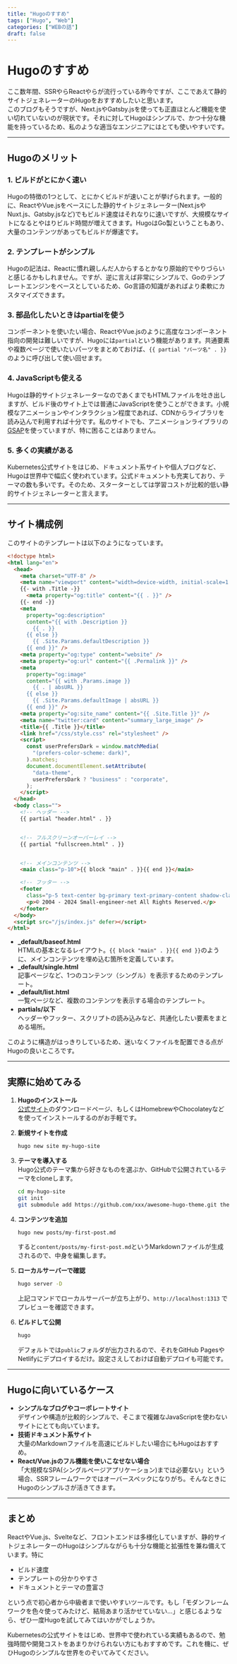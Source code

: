 ```yaml
---
title: "Hugoのすすめ"
tags: ["Hugo", "Web"]
categories: ["WEBの話"]
draft: false
---
```


# Hugoのすすめ

ここ数年間、SSRやらReactやらが流行っている昨今ですが、ここであえて静的サイトジェネレーターのHugoをおすすめしたいと思います。  
このブログもそうですが、Next.jsやGatsby.jsを使っても正直ほとんど機能を使い切れていないのが現状です。それに対してHugoはシンプルで、かつ十分な機能を持っているため、私のような適当なエンジニアにはとても使いやすいです。

---

## Hugoのメリット

### 1. ビルドがとにかく速い
Hugoの特徴の1つとして、とにかくビルドが速いことが挙げられます。一般的に、ReactやVue.jsをベースにした静的サイトジェネレーター(Next.jsやNuxt.js、Gatsby.jsなど)でもビルド速度はそれなりに速いですが、大規模なサイトになるとやはりビルド時間が増えてきます。HugoはGo製ということもあり、大量のコンテンツがあってもビルドが爆速です。  

### 2. テンプレートがシンプル
Hugoの記法は、Reactに慣れ親しんだ人からするとかなり原始的でやりづらいと感じるかもしれません。ですが、逆に言えば非常にシンプルで、Goのテンプレートエンジンをベースとしているため、Go言語の知識があればより柔軟にカスタマイズできます。  

### 3. 部品化したいときはpartialを使う
コンポーネントを使いたい場合、ReactやVue.jsのように高度なコンポーネント指向の開発は難しいですが、Hugoには`partial`という機能があります。共通要素や複数ページで使いたいパーツをまとめておけば、`{{ partial "パーツ名" . }}`のように呼び出して使い回せます。

### 4. JavaScriptも使える
Hugoは静的サイトジェネレーターなのであくまでもHTMLファイルを吐き出しますが、ビルド後のサイト上では普通にJavaScriptを使うことができます。小規模なアニメーションやインタラクション程度であれば、CDNからライブラリを読み込んで利用すれば十分です。私のサイトでも、アニメーションライブラリの[GSAP](https://greensock.com/gsap/)を使っていますが、特に困ることはありません。  

### 5. 多くの実績がある
Kubernetes公式サイトをはじめ、ドキュメント系サイトや個人ブログなど、Hugoは世界中で幅広く使われています。公式ドキュメントも充実しており、テーマの数も多いです。そのため、スターターとしては学習コストが比較的低い静的サイトジェネレーターと言えます。

---

## サイト構成例

このサイトのテンプレートは以下のようになっています。

```HTML
<!doctype html>
<html lang="en">
  <head>
    <meta charset="UTF-8" />
    <meta name="viewport" content="width=device-width, initial-scale=1.0" />
    {{- with .Title -}}
      <meta property="og:title" content="{{ . }}" />
    {{- end -}}
    <meta
      property="og:description"
      content="{{ with .Description }}
        {{ . }}
      {{ else }}
        {{ .Site.Params.defaultDescription }}
      {{ end }}" />
    <meta property="og:type" content="website" />
    <meta property="og:url" content="{{ .Permalink }}" />
    <meta
      property="og:image"
      content="{{ with .Params.image }}
        {{ . | absURL }}
      {{ else }}
        {{ .Site.Params.defaultImage | absURL }}
      {{ end }}" />
    <meta property="og:site_name" content="{{ .Site.Title }}" />
    <meta name="twitter:card" content="summary_large_image" />
    <title>{{ .Title }}</title>
    <link href="/css/style.css" rel="stylesheet" />
    <script>
      const userPrefersDark = window.matchMedia(
        "(prefers-color-scheme: dark)",
      ).matches;
      document.documentElement.setAttribute(
        "data-theme",
        userPrefersDark ? "business" : "corporate",
      );
    </script>
  </head>
  <body class="">
    <!-- ヘッダー -->
    {{ partial "header.html" . }}


    <!-- フルスクリーンオーバーレイ -->
    {{ partial "fullscreen.html" . }}


    <!-- メインコンテンツ -->
    <main class="p-10">{{ block "main" . }}{{ end }}</main>

    <!-- フッター -->
    <footer
      class="p-5 text-center bg-primary text-primary-content shadow-classic">
      <p>© 2004 - 2024 Small-engineer-net All Rights Reserved.</p>
    </footer>
  </body>
  <script src="/js/index.js" defer></script>
</html>
```

- **_default/baseof.html**  
  HTMLの基本となるレイアウト。`{{ block "main" . }}{{ end }}`のように、メインコンテンツを埋め込む箇所を定義しています。  
- **_default/single.html**  
  記事ページなど、1つのコンテンツ（シングル）を表示するためのテンプレート。  
- **_default/list.html**  
  一覧ページなど、複数のコンテンツを表示する場合のテンプレート。  
- **partials/以下**  
  ヘッダーやフッター、スクリプトの読み込みなど、共通化したい要素をまとめる場所。  

このように構造がはっきりしているため、迷いなくファイルを配置できる点がHugoの良いところです。

---

## 実際に始めてみる

1. **Hugoのインストール**  
   [公式サイト](https://gohugo.io/)のダウンロードページ、もしくはHomebrewやChocolateyなどを使ってインストールするのがお手軽です。

2. **新規サイトを作成**  
   ```bash
   hugo new site my-hugo-site
   ```

3. **テーマを導入する**  
   Hugo公式のテーマ集から好きなものを選ぶか、GitHubで公開されているテーマをcloneします。  
   ```bash
   cd my-hugo-site
   git init
   git submodule add https://github.com/xxx/awesome-hugo-theme.git themes/awesome
   ```

4. **コンテンツを追加**  
   ```bash
   hugo new posts/my-first-post.md
   ```
   すると`content/posts/my-first-post.md`というMarkdownファイルが生成されるので、中身を編集します。

5. **ローカルサーバーで確認**  
   ```bash
   hugo server -D
   ```
   上記コマンドでローカルサーバーが立ち上がり、`http://localhost:1313` でプレビューを確認できます。

6. **ビルドして公開**  
   ```bash
   hugo
   ```
   デフォルトでは`public`フォルダが出力されるので、それをGitHub PagesやNetlifyにデプロイするだけ。設定さえしておけば自動デプロイも可能です。

---

## Hugoに向いているケース

- **シンプルなブログやコーポレートサイト**  
  デザインや構造が比較的シンプルで、そこまで複雑なJavaScriptを使わないサイトにとても向いています。  
- **技術ドキュメント系サイト**  
  大量のMarkdownファイルを高速にビルドしたい場合にもHugoはおすすめ。  
- **React/Vue.jsのフル機能を使いこなせない場合**  
  「大規模なSPA(シングルページアプリケーション)までは必要ない」という場合、SSRフレームワークではオーバースペックになりがち。そんなときにHugoのシンプルさが活きてきます。

---

## まとめ

ReactやVue.js、Svelteなど、フロントエンドは多様化していますが、静的サイトジェネレーターのHugoはシンプルながらも十分な機能と拡張性を兼ね備えています。特に

- ビルド速度
- テンプレートの分かりやすさ  
- ドキュメントとテーマの豊富さ  

という点で初心者から中級者まで使いやすいツールです。もし「モダンフレームワークを色々使ってみたけど、結局あまり活かせていない…」と感じるようなら、ぜひ一度Hugoを試してみてはいかがでしょうか。  

Kubernetesの公式サイトをはじめ、世界中で使われている実績もあるので、勉強時間や開発コストをあまりかけられない方にもおすすめです。これを機に、ぜひHugoのシンプルな世界をのぞいてみてください。  

